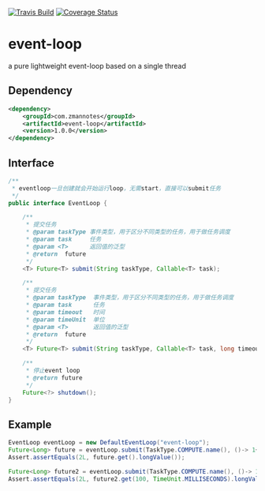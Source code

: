 [![Travis Build](https://api.travis-ci.org/zman2013/event-loop.svg?branch=master)](https://api.travis-ci.org/zman2013/event-loop.svg?branch=master)
[![Coverage Status](https://coveralls.io/repos/github/zman2013/event-loop/badge.svg?branch=master)](https://coveralls.io/github/zman2013/event-loop?branch=master)


# event-loop
a pure lightweight event-loop based on a single thread

## Dependency
```xml
<dependency>
    <groupId>com.zmannotes</groupId>
    <artifactId>event-loop</artifactId>
    <version>1.0.0</version>
</dependency>
```

## Interface
```java
/**
 * eventloop一旦创建就会开始运行loop，无需start，直接可以submit任务
 */
public interface EventLoop {

    /**
     * 提交任务
     * @param taskType 事件类型，用于区分不同类型的任务，用于做任务调度
     * @param task     任务
     * @param <T>      返回值的泛型
     * @return  future
     */
    <T> Future<T> submit(String taskType, Callable<T> task);

    /**
     * 提交任务
     * @param taskType  事件类型，用于区分不同类型的任务，用于做任务调度
     * @param task      任务
     * @param timeout   时间
     * @param timeUnit  单位
     * @param <T>       返回值的泛型
     * @return  future
     */
    <T> Future<T> submit(String taskType, Callable<T> task, long timeout, TimeUnit timeUnit);

    /**
     * 停止event loop
     * @return future
     */
    Future<?> shutdown();
}

```

## Example
```java
EventLoop eventLoop = new DefaultEventLoop("event-loop");
Future<Long> future = eventLoop.submit(TaskType.COMPUTE.name(), ()-> 1+1L);
Assert.assertEquals(2L, future.get().longValue());

Future<Long> future2 = eventLoop.submit(TaskType.COMPUTE.name(), ()-> 1+1L, 10, TimeUnit.MILLISECONDS);
Assert.assertEquals(2L, future2.get(100, TimeUnit.MILLISECONDS).longValue());
```